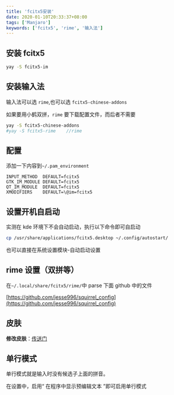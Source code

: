 ```yaml
---
title: 'fcitx5安装'
date: 2020-01-10T20:33:37+08:00
tags: ['Manjaro']
keywords: ['fcitx5', 'rime', '输入法']
---
```


## 安装 fcitx5

```bash
yay -S fcitx5-im
```

## 安装输入法

输入法可以选 `rime`,也可以选 `fcitx5-chinese-addons`

如果要用小鹤双拼，`rime` 要下载配置文件，而后者不需要

```bash
yay -S fcitx5-chinese-addons
#yay -S fcitx5-rime    //rime
```

## 配置

添加一下内容到`~/.pam_environment`

```
INPUT_METHOD  DEFAULT=fcitx5
GTK_IM_MODULE DEFAULT=fcitx5
QT_IM_MODULE  DEFAULT=fcitx5
XMODIFIERS    DEFAULT=\@im=fcitx5
```

## 设置开机自启动

实测在 kde 环境下不会自动启动，执行以下命令即可自启动

```bash
cp /usr/share/applications/fcitx5.desktop ~/.config/autostart/
```

也可以直接在系统设置模块-自动启动设置

## rime 设置（双拼等）

在`~/.local/share/fcitx5/rime/`中 parse 下面 github 中的文件

[https://github.com/jesse996/squirrel_config](https://github.com/jesse996/squirrel_config)

## 皮肤

**修改皮肤**：[传送门](https://github.com/iovxw/fcitx5-simple-theme)

## 单行模式

单行模式就是输入时没有候选子上面的拼音。

在设置中，启用“ 在程序中显示预编辑文本 ”即可启用单行模式
